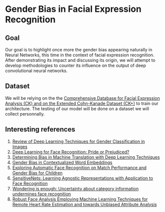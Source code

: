 # Gender Bias in Facial Expression Recognition

## Goal
Our goal is to highlight once more the gender bias appearing naturally in Neural Networks, this time in the context of facial expression recognition. After demonstrating its impact and discussing its origin, we will attempt to develop methodologies to counter its influence on the output of deep convolutional neural networks. 

## Dataset
We will be relying on the the [Comprehensive Database for Facial Expression Analysis (CK) and on the Extended Cohn-Kanade Dataset (CK+)](http://consortium.ri.cmu.edu/ckagree/) to train our architecture. The testing of our model will be done on a dataset we will collect personnally.

## Interesting references
1. [Review of Deep Learning Techniques for Gender Classification in Images](https://link.springer.com/chapter/10.1007/978-981-13-0761-4_102)
1. [Deep Learning for Face Recognition: Pride or Prejudiced?](https://arxiv.org/abs/1904.01219)
1. [Determining Bias in Machine Translation with Deep Learning Techniques](https://upcommons.upc.edu/handle/2117/128025)
1. [Gender Bias in Contextualized Word Embeddings](https://arxiv.org/abs/1904.03310)
1. [Exploring Automatic Face Recognition on Match Performance and Gender Bias for Children](https://ieeexplore.ieee.org/abstract/document/8638319)
1. [SensitiveNets: Learning Agnostic Representations with Application to Face Recognition](https://arxiv.org/abs/1902.00334)
1. [Wondering is enough: Uncertainty about category information undermines face recognition](www.sciencedirect.com/science/article/pii/S0022103118304621)
1. [Robust Face Analysis Employing Machine Learning Techniques for Remote Heart Rate Estimation and towards Unbiased Attribute Analysis](www.datascience-riviera.fr/slides/190130%20-%20ADas_HR.pdf)
